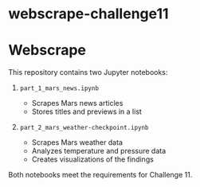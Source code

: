 # webscrape-challenge11
 # Webscrape
   
 This repository contains two Jupyter notebooks:  
   
 1. `part_1_mars_news.ipynb`  
    - Scrapes Mars news articles  
    - Stores titles and previews in a list  
   
 2. `part_2_mars_weather-checkpoint.ipynb`  
    - Scrapes Mars weather data  
    - Analyzes temperature and pressure data  
    - Creates visualizations of the findings  
   
 Both notebooks meet the requirements for Challenge 11.  
